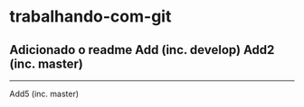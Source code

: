 # trabalhando-com-git
Adicionado o readme
Add (inc. develop)
Add2 (inc. master)
---------------
---------------
Add5 (inc. master)

